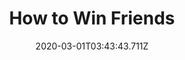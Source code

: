 ---
templateKey: blog-post
featuredpost: false
date: 2020-03-01T03:43:43.711Z
featuredimage: /img/quest_bg4.png
imgBg: quest_bg4
title: How to Win Friends
description: Giving gifts is a great way to build friendships. Learn each person's individual tastes and you'll be popular in no time.
reward: 100'
tags:
  - Complete "Introductions"
  - Give anyone a gift
---